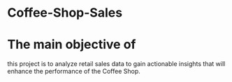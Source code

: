 # Coffee-Shop-Sales

# The main objective of
this project is to analyze
retail sales data to gain
actionable insights that
will enhance the
performance of the
Coffee Shop.
